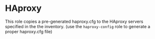 # HAproxy

This role copies a pre-generated haproxy.cfg to the HAproxy servers specified in the the inventory. (use the `haproxy-config` role to generate a proper haproxy.cfg file)

